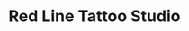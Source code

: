 ---
title: "Red Line Tattoo Studio"
url: /ciudad-de-panama/red-line-tattoo-studio/
shop: tatuaje
---
